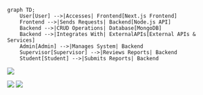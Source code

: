 ```mermaid
graph TD;
    User[User] -->|Accesses| Frontend[Next.js Frontend]
    Frontend -->|Sends Requests| Backend[Node.js API]
    Backend -->|CRUD Operations| Database[MongoDB]
    Backend -->|Integrates With| ExternalAPIs[External APIs & Services]
    Admin[Admin] -->|Manages System| Backend
    Supervisor[Supervisor] -->|Reviews Reports| Backend
    Student[Student] -->|Submits Reports| Backend

```
[![](https://mermaid.ink/img/pako:eNp1VMFu2zAM_RXBQHNZug7YzQMGJHW75ZC0qBsUmNODYjGJOlvyJDlt1_TfR1qW4yaZDwZJPVLkI6m3KNcCojhaG15t2H3ybaEYfv5_dsbmFoxFwRtSVwtQzmat8MjOz7_v0npZSsfuoNLG2R2bTzJyYxPlwKx4Do-td12B2UqrDQboZB_jDrYSntmA_ZBbYNcAYsnz3xTL-45EKZW0znBH7h9UH2HKFV8DS1-tg9I7dlVcG425KNEVYuulrzicZDN4cZ-fbGdoc6YP60m43Sw1N2LIrrUp7TBU24ONarfpwpGCBMmcO6kVo-hkQndpYMktXJD6pXVHDy_MJy0bf2qwxOUYWcDT0e0ka0WG8mOvtmA-Kq096CpDP_aJzbDfpKVEfw79Ai7v5klGqCslKi2xzzGZ2A22qinjsNpww0Gxg-ZQG_m30XtOnrTpunSZF1kzO9Z6t9B25ntZ0oQdELTnoyHq1miswYJle8oo55Pgn1yJAhDRy_0k0F-PwH2-PcIT7jh18JjxcJJNtVrrZNyfIdqjZJz5fbrURQH5ATlYyxMaCRXE08B29BDXSqdhgU3EdcSeBM60k6u2eRT1g37s0rHWDEfzAOASYgsGmJkzErYoExW7jpAee1cv-CgoXnQDeExjgAREduQT40xSRrzoj2-ha0GpYO-yRmGtFo8eUpZ-3S9fOOh5X5VchhuzRrno8xDT3pAVzJDdP8tC6iG7UZDK9T6L_83TvCo0F_i2yGb8-omexKco477iXc6zio-dwLnZfchyoaJhVIJBk8AX_I1CLSLcxBIWUYyigBWvC7eIFuodobx2On1VeRQ7U8MwMrpeb6J4xQuLWl0J7iCRHHtQBkjF1S-tyxb0_g9ZpRCN?type=png)](https://mermaid.live/edit#pako:eNp1VMFu2zAM_RXBQHNZug7YzQMGJHW75ZC0qBsUmNODYjGJOlvyJDlt1_TfR1qW4yaZDwZJPVLkI6m3KNcCojhaG15t2H3ybaEYfv5_dsbmFoxFwRtSVwtQzmat8MjOz7_v0npZSsfuoNLG2R2bTzJyYxPlwKx4Do-td12B2UqrDQboZB_jDrYSntmA_ZBbYNcAYsnz3xTL-45EKZW0znBH7h9UH2HKFV8DS1-tg9I7dlVcG425KNEVYuulrzicZDN4cZ-fbGdoc6YP60m43Sw1N2LIrrUp7TBU24ONarfpwpGCBMmcO6kVo-hkQndpYMktXJD6pXVHDy_MJy0bf2qwxOUYWcDT0e0ka0WG8mOvtmA-Kq096CpDP_aJzbDfpKVEfw79Ai7v5klGqCslKi2xzzGZ2A22qinjsNpww0Gxg-ZQG_m30XtOnrTpunSZF1kzO9Z6t9B25ntZ0oQdELTnoyHq1miswYJle8oo55Pgn1yJAhDRy_0k0F-PwH2-PcIT7jh18JjxcJJNtVrrZNyfIdqjZJz5fbrURQH5ATlYyxMaCRXE08B29BDXSqdhgU3EdcSeBM60k6u2eRT1g37s0rHWDEfzAOASYgsGmJkzErYoExW7jpAee1cv-CgoXnQDeExjgAREduQT40xSRrzoj2-ha0GpYO-yRmGtFo8eUpZ-3S9fOOh5X5VchhuzRrno8xDT3pAVzJDdP8tC6iG7UZDK9T6L_83TvCo0F_i2yGb8-omexKco477iXc6zio-dwLnZfchyoaJhVIJBk8AX_I1CLSLcxBIWUYyigBWvC7eIFuodobx2On1VeRQ7U8MwMrpeb6J4xQuLWl0J7iCRHHtQBkjF1S-tyxb0_g9ZpRCN)

[![](https://mermaid.ink/img/pako:eNp9VNtu2zAM_RVBQAEbaH8gAwZkCPq2bojbPSzOgyIzjjZbNnTxUNT99-lmW1a95SUiD3lE8lB-w7SrAO9wLUh_Q8-HTyUvOTK_uzv0IkFIc_COQukKuDqF_zN6ePg8FvrSMoWO0HdCjcib3spWmMxXLC75B4M_6BGguhD6e0TWnKxshW3kHoECGwA9dYpdGSWKdVyOKLhX3mwzNnAGZt2DGJjsxGk5nsNFgy0ldGFvsHYwszWap2yO4bvoBlZB1GnwzM2mEava9lXLOJNKEGXKW1m-wq-Ekxq8WiPyljOyGMk32OJ0U8MvoGpmmOwswf_JUwCvUjmsb63Fx6g82rjiVSpo0aPm1GHz8kl98RvqI07feMO4K6oWIGUQIKBnn-OlWBZy8cabtni3didGI90XdyLlAkQ6pM5plFGZ6Zw8ZLzRcI7QePDG-uhZRh16HYwgINGBKDJOi3n4csrC0QEXIiEPY4qHETZeCQbDzDGBlmQOTFm2hjevhUT7BtzrifHCPhIKp9iHgnNmjYbu6PaUGr1Bxg8ytOhTEkHikSwPcGnJJ0ViuYSXviIKDLlz2cY9lna91nOdOnlt9hyREnwQ3nE8C1bX9r7_jK3k-B63IFrCKvP9frN8JVY3aKHEO3Os4Ep0o0pc8ncTSrTqildO8U4JDfdYdLq-4d2VNNJY2lV9YMS8snYK6Qn_2XVtCHr_C3q5I2s?type=png)](https://mermaid.live/edit#pako:eNp9VNtu2zAM_RVBQAEbaH8gAwZkCPq2bojbPSzOgyIzjjZbNnTxUNT99-lmW1a95SUiD3lE8lB-w7SrAO9wLUh_Q8-HTyUvOTK_uzv0IkFIc_COQukKuDqF_zN6ePg8FvrSMoWO0HdCjcib3spWmMxXLC75B4M_6BGguhD6e0TWnKxshW3kHoECGwA9dYpdGSWKdVyOKLhX3mwzNnAGZt2DGJjsxGk5nsNFgy0ldGFvsHYwszWap2yO4bvoBlZB1GnwzM2mEava9lXLOJNKEGXKW1m-wq-Ekxq8WiPyljOyGMk32OJ0U8MvoGpmmOwswf_JUwCvUjmsb63Fx6g82rjiVSpo0aPm1GHz8kl98RvqI07feMO4K6oWIGUQIKBnn-OlWBZy8cabtni3didGI90XdyLlAkQ6pM5plFGZ6Zw8ZLzRcI7QePDG-uhZRh16HYwgINGBKDJOi3n4csrC0QEXIiEPY4qHETZeCQbDzDGBlmQOTFm2hjevhUT7BtzrifHCPhIKp9iHgnNmjYbu6PaUGr1Bxg8ytOhTEkHikSwPcGnJJ0ViuYSXviIKDLlz2cY9lna91nOdOnlt9hyREnwQ3nE8C1bX9r7_jK3k-B63IFrCKvP9frN8JVY3aKHEO3Os4Ep0o0pc8ncTSrTqildO8U4JDfdYdLq-4d2VNNJY2lV9YMS8snYK6Qn_2XVtCHr_C3q5I2s)
[![](https://mermaid.ink/img/pako:eNp9VNtu2zAM_RVBQAEbaH8gAwZkCPq2bojbPSzOgyIzjjZbNnTxUNT99-lmW1a95SUiD3lE8lB-w7SrAO9wLUh_Q8-HTyUvOTK_uzv0IkFIc_COQukKuDqF_zN6ePg8FvrSMoWO0HdCjcib3spWmMxXLC75B4M_6BGguhD6e0TWnKxshW3kHoECGwA9dYpdGSWKdVyOKLhX3mwzNnAGZt2DGJjsxGk5nsNFgy0ldGFvsHYwszWap2yO4bvoBlZB1GnwzM2mEava9lXLOJNKEGXKW1m-wq-Ekxq8WiPyljOyGMk32OJ0U8MvoGpmmOwswf_JUwCvUjmsb63Fx6g82rjiVSpo0aPm1GHz8kl98RvqI07feMO4K6oWIGUQIKBnn-OlWBZy8cabtni3didGI90XdyLlAkQ6pM5plFGZ6Zw8ZLzRcI7QePDG-uhZRh16HYwgINGBKDJOi3n4csrC0QEXIiEPY4qHETZeCQbDzDGBlmQOTFm2hjevhUT7BtzrifHCPhIKp9iHgnNmjYbu6PaUGr1Bxg8ytOhTEkHikSwPcGnJJ0ViuYSXviIKDLlz2cY9lna91nOdOnlt9hyREnwQ3nE8C1bX9r7_jK3k-B63IFrCKvP9frN8JVY3aKHEO3Os4Ep0o0pc8ncTSrTqildO8U4JDfdYdLq-4d2VNNJY2lV9YMS8snYK6Qn_2XVtCHr_C3q5I2s?type=png)](https://mermaid.live/edit#pako:eNp9VNtu2zAM_RVBQAEbaH8gAwZkCPq2bojbPSzOgyIzjjZbNnTxUNT99-lmW1a95SUiD3lE8lB-w7SrAO9wLUh_Q8-HTyUvOTK_uzv0IkFIc_COQukKuDqF_zN6ePg8FvrSMoWO0HdCjcib3spWmMxXLC75B4M_6BGguhD6e0TWnKxshW3kHoECGwA9dYpdGSWKdVyOKLhX3mwzNnAGZt2DGJjsxGk5nsNFgy0ldGFvsHYwszWap2yO4bvoBlZB1GnwzM2mEava9lXLOJNKEGXKW1m-wq-Ekxq8WiPyljOyGMk32OJ0U8MvoGpmmOwswf_JUwCvUjmsb63Fx6g82rjiVSpo0aPm1GHz8kl98RvqI07feMO4K6oWIGUQIKBnn-OlWBZy8cabtni3didGI90XdyLlAkQ6pM5plFGZ6Zw8ZLzRcI7QePDG-uhZRh16HYwgINGBKDJOi3n4csrC0QEXIiEPY4qHETZeCQbDzDGBlmQOTFm2hjevhUT7BtzrifHCPhIKp9iHgnNmjYbu6PaUGr1Bxg8ytOhTEkHikSwPcGnJJ0ViuYSXviIKDLlz2cY9lna91nOdOnlt9hyREnwQ3nE8C1bX9r7_jK3k-B63IFrCKvP9frN8JVY3aKHEO3Os4Ep0o0pc8ncTSrTqildO8U4JDfdYdLq-4d2VNNJY2lV9YMS8snYK6Qn_2XVtCHr_C3q5I2s)

